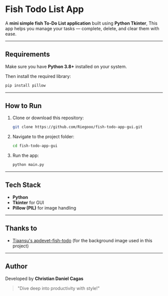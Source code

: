 #  Fish Todo List App

A **mini simple fish To-Do List application** built using **Python Tkinter**,
This app helps you manage your tasks  — complete, delete, and clear them with ease.

---

##  Requirements

Make sure you have **Python 3.8+** installed on your system.

Then install the required library:

```bash
pip install pillow
```

---

##  How to Run

1. Clone or download this repository:

   ```bash
   git clone https://github.com/Riegooo/fish-todo-app-gui.git
   ```

2. Navigate to the project folder:

   ```bash
   cd fish-todo-app-gui
   ```

3. Run the app:

   ```bash
   python main.py
   ```

---

##  Tech Stack

* **Python** 
* **Tkinter** for GUI
* **Pillow (PIL)** for image handling

---

## Thanks to
- [Tiaansu's apdevet-fish-todo](https://github.com/Tiaansu/apdevet-fish-todo) (for the background image used in this project)
---

##  Author

Developed by **Christian Daniel Cagas** 

> "Dive deep into productivity with style!" 
